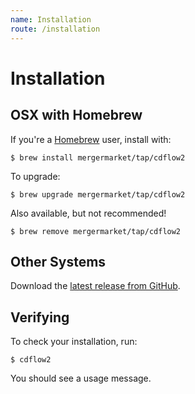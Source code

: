 ```yaml
---
name: Installation
route: /installation
---
```


# Installation

## OSX with Homebrew

If you're a [Homebrew](https://brew.sh/) user, install with:

```shell-session
$ brew install mergermarket/tap/cdflow2
```

To upgrade:

```shell-session
$ brew upgrade mergermarket/tap/cdflow2
```

Also available, but not recommended!

```shell-session
$ brew remove mergermarket/tap/cdflow2
```

## Other Systems

Download the [latest release from GitHub](https://github.com/mergermarket/cdflow2/releases).

## Verifying

To check your installation, run:

```shell-session
$ cdflow2
```

You should see a usage message.

